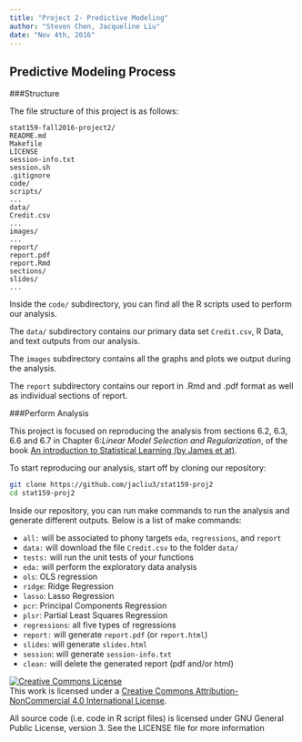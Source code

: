 ```yaml
---
title: "Project 2- Predictive Modeling"
author: "Steven Chen, Jacqueline Liu"
date: "Nov 4th, 2016"
---
```

## Predictive Modeling Process

###Structure 

The file structure of this project is as follows:

```
stat159-fall2016-project2/
README.md
Makefile
LICENSE
session-info.txt
session.sh
.gitignore
code/
scripts/
...
data/
Credit.csv
...
images/
...
report/
report.pdf
report.Rmd
sections/
slides/
...
```

Inside the `code/` subdirectory, you can find all the R scripts used to perform our analysis.

The `data/` subdirectory contains our primary data set `Credit.csv`, R Data, and text outputs from our analysis.

The `images` subdirectory contains all the graphs and plots we output during the analysis.

The `report` subdirectory contains our report in .Rmd and .pdf format as well as individual sections of report.

###Perform Analysis

This project is focused on reproducing the analysis from sections 6.2, 6.3, 6.6 and 6.7 in Chapter 6:_Linear Model Selection and Regularization_, of the book [An introduction to Statistical Learning (by James et at)](http://www-bcf.usc.edu/~gareth/ISL/).


To start reproducing our analysis, start off by cloning our repository:

```bash
git clone https://github.com/jacliu3/stat159-proj2
cd stat159-proj2
```

Inside our repository, you can run make commands to run the analysis and generate different outputs. Below is a list of make commands:

- `all:` will be associated to phony targets `eda`, `regressions`, and `report`
- `data:` will download the file `Credit.csv` to the folder `data/` 
- `tests:` will run the unit tests of your functions
- `eda:` will perform the exploratory data analysis
- `ols`: OLS regression
- `ridge`: Ridge Regression
- `lasso`: Lasso Regression
- `pcr`: Principal Components Regression
- `plsr`: Partial Least Squares Regression
- `regressions`: all five types of regressions
- `report:` will generate `report.pdf` (or `report.html`)
- `slides`: will generate `slides.html`
- `session`: will generate `session-info.txt`
- `clean:` will delete the generated report (pdf and/or html)


<a rel="license" href="http://creativecommons.org/licenses/by-nc/4.0/"><img alt="Creative Commons License" style="border-width:0" src="https://i.creativecommons.org/l/by-nc/4.0/88x31.png" /></a><br />This work is licensed under a <a rel="license" href="http://creativecommons.org/licenses/by-nc/4.0/">Creative Commons Attribution-NonCommercial 4.0 International License</a>. 

All source code (i.e. code in R script files) is licensed under GNU General Public License, version 3. See the LICENSE file for more information
